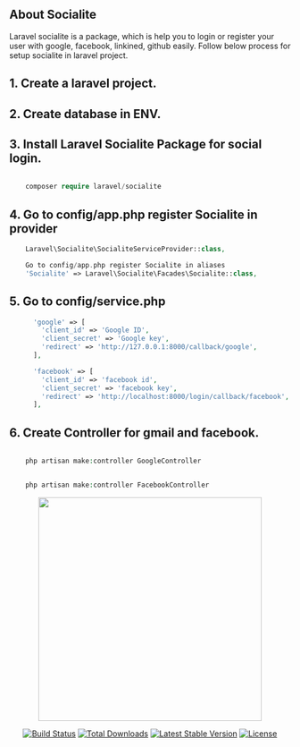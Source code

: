 ## About Socialite

Laravel socialite is a package, which is help you to login or register your user with google, facebook, linkined, github easily. Follow below process for setup socialite in laravel project.

## 1. Create a laravel project.

## 2. Create database in ENV.

## 3. Install Laravel Socialite Package for social login.

```php  

    composer require laravel/socialite 

```
## 4. Go to config/app.php register Socialite in provider 

```php
    Laravel\Socialite\SocialiteServiceProvider::class,

    Go to config/app.php register Socialite in aliases
    'Socialite' => Laravel\Socialite\Facades\Socialite::class,
```
## 5. Go to config/service.php 

```php
      'google' => [
        'client_id' => 'Google ID',
        'client_secret' => 'Google key',
        'redirect' => 'http://127.0.0.1:8000/callback/google',
      ],

      'facebook' => [
        'client_id' => 'facebook id',
        'client_secret' => 'facebook key',
        'redirect' => 'http://localhost:8000/login/callback/facebook',
      ],

```
## 6. Create Controller for gmail and facebook.

```php

    php artisan make:controller GoogleController

```
```php

    php artisan make:controller FacebookController

```


<p align="center"><a href="https://laravel.com" target="_blank"><img src="https://raw.githubusercontent.com/laravel/art/master/logo-lockup/5%20SVG/2%20CMYK/1%20Full%20Color/laravel-logolockup-cmyk-red.svg" width="400"></a></p>

<p align="center">
<a href="https://travis-ci.org/laravel/framework"><img src="https://travis-ci.org/laravel/framework.svg" alt="Build Status"></a>
<a href="https://packagist.org/packages/laravel/framework"><img src="https://poser.pugx.org/laravel/framework/d/total.svg" alt="Total Downloads"></a>
<a href="https://packagist.org/packages/laravel/framework"><img src="https://poser.pugx.org/laravel/framework/v/stable.svg" alt="Latest Stable Version"></a>
<a href="https://packagist.org/packages/laravel/framework"><img src="https://poser.pugx.org/laravel/framework/license.svg" alt="License"></a>
</p>





